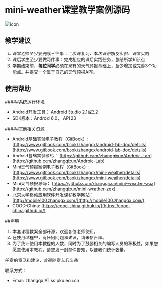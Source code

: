 ﻿# mini-weather课堂教学案例源码
![icon](http://mobile100.zhangqx.com/assets/images/lp2.jpg)
## 教学建议

1. 课堂老师至少要完成三件事：上次课复习、本次课讲解及实验、课堂实践
2. 课后学生至少要做两件事：完成相应的课后实践任务，总结所学知识点
3. 学期结束前，**每位同学**必须在现有的天气预报基础上，至少增加或完善3个功能点。并提交一个属于自己的天气预报APP。

## 使用帮助
#####系统运行环境
* Android开发工具： Android Studio 2.1或2.2 
* SDK版本：Android 6.0， API 23

#####其他相关资源
* Android基础实验电子教程（GitBook）: [https://www.gitbook.com/book/zhangqx/android-lab-doc/details](https://www.gitbook.com/book/zhangqx/android-lab-doc/details)
* Android基础实验源码： [https://github.com/zhangqixun/Android-Lab](https://github.com/zhangqixun/Android-Lab)
* Mini天气预报案例电子教程（GitBook）: [https://www.gitbook.com/book/zhangqx/mini-weather/details](https://www.gitbook.com/book/zhangqx/mini-weather/details)
* Mini天气预报源码： [https://github.com/zhangqixun/mini-weather-zqx](https://github.com/zhangqixun/mini-weather-zqx)
* 北京大学移动应用软件开发课程教学网站： [http://mobile100.zhangqx.com/](http://mobile100.zhangqx.com/)
* COOC-China: [https://cooc-china.github.io/](https://cooc-china.github.io/)

##声明
1. 本套课程教案全部开源，欢迎各位老师使用。
2. 在使用过程中，有任何问题和建议，请来信告知。
3. 为了统计使用本教程的人数，同时为了鼓励相关的编写人员的积极性，如果您愿意使用本教程，请您发一封邮件告知，以便我们统计数量。

任意的意见和建议，欢迎随意与我沟通

联系方式：

* Email: zhangqx AT ss.pku.edu.cn





